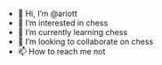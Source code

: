 - 👋 Hi, I’m @ariott
- 👀 I’m interested in chess
- 🌱 I’m currently learning chess
- 💞️ I’m looking to collaborate on chess
- 📫 How to reach me not

<!---
ariott/ariott is a ✨ special ✨ repository because its `README.md` (this file) appears on your GitHub profile.
You can click the Preview link to take a look at your changes.
--->

